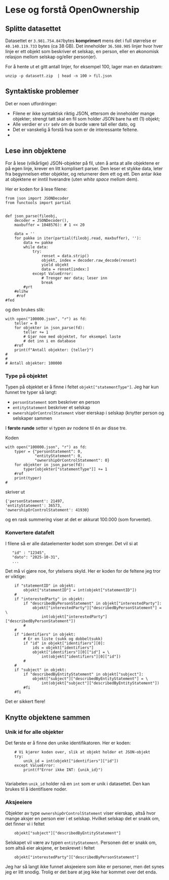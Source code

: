 # Lese og forstå OpenOwnership

## Splitte datasettet
Datasettet er `3.981.754.847`bytes **komprimert** mens det i full
størrelse er `40.140.119.733` bytes (ca 38 GB).  Det inneholder
`36.508.905` linjer hvor hver linje er ett objekt som beskriver et
selskap, en person, eller en økonomisk relasjon mellom selskap og/eller
person(er).

For å hente ut et gitt antall linjer, for eksempel 100, lager man en
datastrøm:
```
unzip -p datasett.zip  | head -n 100 > fil.json
```

## Syntaktiske problemer
Det er noen utfordringer:
- Filene er ikke syntaktisk riktig JSON, ettersom de inneholder mange
  objekter; strengt tatt skal en fil som holder JSON bare ha ett (1)
  objekt;
- Alle verdier er `str` selv om de burde være tall eller dato, og
- Det er vanskelig å forstå hva som er de interessante feltene.
- 

## Lese inn objektene

For å lese (vilkårlige) JSON-objekter på fil, uten å anta at alle
objektene er på egen linje, krever en litt komplisert parser.  Den
leser et stykke data, leter fra begynnelsen etter objekter, og
returnerer dem ett og ett.  Den antar ikke at objektene er inntil
hverandre (uten _white space_ mellom dem).

Her er koden for å lese filene:
```
from json import JSONDecoder
from functools import partial


def json_parse(fileobj, 
	decoder = JSONDecoder(), 
	maxbuffer = 1048576): # 1 << 20
    
    data = ''
    for pakke in iter(partial(fileobj.read, maxbuffer), ''):
        data += pakke
        while data:
            try:
                renset = data.strip()
                objekt, index = decoder.raw_decode(renset)
                yield objekt
                data = renset[index:]
            except ValueError:
                # Trenger mer data; leser inn
                break
	    #yrt
	#elihw
     #rof
#fed
```
og den brukes slik:
```
with open("100000.json", "r") as fd:
    teller = 0
    for objekter in json_parse(fd):
        teller += 1
		# Gjør noe med objektet, for eksempel laste
		# det inn i en database
    #rof
    print(f"Antall objekter: {teller}")
#
#
# Antall objekter: 100000
```

### Type på objektet

Typen på objektet er å finne i feltet `objekt["statementType"]`.  Jeg
har kun funnet tre typer så langt:

- `personStatement` som beskriver en person
- `entityStatement` beskriver et selskap
- `ownershipOrControlStatement` viser eierskap i selskap (knytter
person og selskaper sammen 

I **første runde** setter vi typen av nodene til én av disse tre.

Koden
```
with open("100000.json", "r") as fd:
    typer = {"personStatement": 0,
             "entityStatement": 0,
             "ownershipOrControlStatement": 0}
    for objekter in json_parse(fd):
        typer[objekter["statementType"]] += 1
    #rof
    print(typer)
#
```
skriver ut
```
{'personStatement': 21497, 
'entityStatement': 36573,
'ownershipOrControlStatement': 41930}
```
og en rask summering viser at det er akkurat 100.000 (som forventet).


### Konvertere datafelt

I filene så er alle dataelementer kodet som strenger.  Det vil si at 
```
   "id" : "12345",
   "dato": "2025-10-31",
   ...
```
Det må vi gjøre noe, for ytelsens skyld.  Her er koden for de feltene
jeg tror er viktige:
```
	if "statementID" in objekt:
		objekt["statementID"] = int(objekt["statementID"])
	#
	if "interestedParty" in objekt:
		if "describedByPersonStatement" in objekt["interestedParty"]:
			objekt["interestedParty"]["describedByPersonStatement"] = \
				int(objekt["interestedParty"]["describedByPersonStatement"])
	    #
	#
	if "identifiers" in objekt:
		# Er en liste (sukk og dobbeltsukk)
		if "id" in objekt["identifiers"][0]:
			ids = objekt["identifiers"]
			objekt["identifiers"][0]["id"] = \
				int(objekt["identifiers"][0]["id"])
	    #
	#
	if "subject" in objekt:
		if "describedByEntityStatement" in objekt["subject"]:
			objekt["subject"]["describedByEntityStatement"] = \
				int(objekt["subject"]["describedByEntityStatement"])
	    #fi
	#fi
```
Det er sikkert flere!


## Knytte objektene sammen

### Unik id for alle objekter

Det første er å finne den unike identifikatoren.  Her er koden:
```
    # Vi kjører koden over, slik at objekt holder et JSON-objekt
	try:
        unik_id = int(objekt["identifiers"]["id"])
	except ValueError:
	    print(f"Error ikke INT: {unik_id}")
	
```
Variabelen `unik_id` holder nå en `int` som er unik i datasettet.  Den
kan brukes til å identifisere noder.

### Aksjeeiere

Objekter av type `ownershipOrControlStatement` viser eierskap, altså
hvor mange aksjer en person eier i et selskap.  Hvilket selskap det er
snakk om, det finner vi i feltet
```
    objekt["subject"]["describedByEntityStatement"]
```
Selskapet vil være av typen `entityStatement`.  Personen det er
snakk om, som altså eier aksjene, er beskrevet i feltet
```
	objekt["interestedParty"]["describedByPersonStatement"]
```
Jeg har så langt ikke funnet aksjeeiere som ikke er personer, men det
synes jeg er litt snodig.  Trolig er det bare at jeg ikke har kommet
over det enda.


